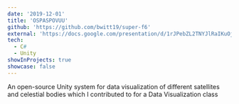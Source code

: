 ```yaml
---
date: '2019-12-01'
title: 'OSPASPOVUU'
github: 'https://github.com/bwitt19/super-f6'
external: 'https://docs.google.com/presentation/d/1rJPebZL2TNYJlRaIKuOjzEvaOkeaoXh1AMQq2Thp9yM/edit?usp=sharing'
tech:
  - C#
  - Unity
showInProjects: true
showcase: false
---
```


An open-source Unity system for data visualization of different satellites and celestial bodies which I contributed to for a Data Visualization class

